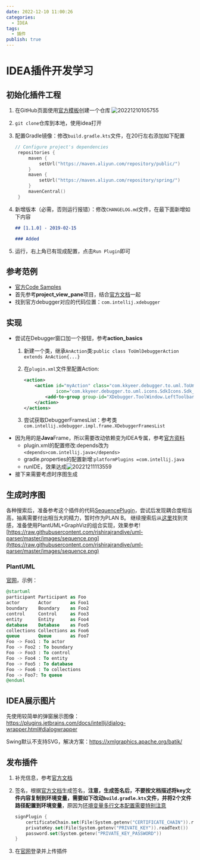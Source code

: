 ```yaml
---
date: 2022-12-10 11:00:26
categories:
  - IDEA
tags:
  - 插件
publish: true
---
```


# IDEA插件开发学习

## 初始化插件工程

1. 在GitHub页面使用[官方模板](https://github.com/JetBrains/intellij-platform-plugin-template)创建一个仓库
    ![20221210105755](https://cdn.jsdelivr.net/gh/kkyeer/picbed/20221210105755.png)
2. ```git clone```仓库到本地，使用idea打开
3. 配置Gradle镜像：修改```build.gradle.kts```文件，在20行左右添加如下配置

   ```kotlin
   // Configure project's dependencies
    repositories {
        maven {
            setUrl("https://maven.aliyun.com/repository/public/")
        }
        maven {
            setUrl("https://maven.aliyun.com/repository/spring/")
        }
        mavenCentral()
    }
    ```

4. 新增版本（必需，否则运行报错）：修改```CHANGELOG.md```文件，在最下面新增如下内容

    ```markdown
    ## [1.1.0] - 2019-02-15

    ### Added
    ```

5. 运行，右上角已有现成配置，点击```Run Plugin```即可

## 参考范例

- [官方Code Samples](https://github.com/JetBrains/intellij-sdk-code-samples)
- 首先参考**project_view_pane**项目，结合[官方文档](https://plugins.jetbrains.com/docs/intellij/plugin-extensions.html#declaring-extensions)一起
- 找到官方debugger对应的代码位置：```com.intellij.xdebugger```

## 实现

- 尝试在Debugger窗口加一个按钮，参考**action_basics**
  1. 新建一个类，继承```AnAction```类:```public class ToUmlDebuggerAction extends AnAction{...}```
  2. 在```plugin.xml```文件里配置Action:

      ```xml
      <action>
          <action id="myAction" class="com.kkyeer.debugger.to.uml.ToUmlDebuggerAction" text="My Action" description="My action description"
                  icon="com.kkyeer.debugger.to.uml.icons.SdkIcons.Sdk_default_icon">
              <add-to-group group-id="XDebugger.ToolWindow.LeftToolbar" anchor="last"/>
          </action>
      </actions>
      ```

  3. 尝试获取DebuggerFramesList：参考类```com.intellij.xdebugger.impl.frame.XDebuggerFramesList```
- 因为用的是**Java**Frame，所以需要改动依赖变为IDEA专属，参考[官方资料](https://plugins.jetbrains.com/docs/intellij/plugin-compatibility.html#exploring-module-and-plugin-apis)
  - plugin.xml的配置修改:depends改为```<depends>com.intellij.java</depends>```
  - gradle.properties的配置新增:```platformPlugins =com.intellij.java```
  - runIDE，效果达成![20221211113559](https://cdn.jsdelivr.net/gh/kkyeer/picbed/20221211113559.png)
- 接下来需要考虑时序图生成

## 生成时序图

各种搜索后，准备参考这个插件的代码[SequencePlugin](https://github.com/Vanco/SequencePlugin)，尝试后发现耦合度相当高，抽离需要付出相当大的精力，暂时作为PLAN B。
继续搜索后从[这里](https://rishirajrandive.github.io/uml-parser/)找到灵感，准备使用PlantUML+GraphViz的组合实现，效果参考![https://raw.githubusercontent.com/rishirajrandive/uml-parser/master/images/sequence.png](https://raw.githubusercontent.com/rishirajrandive/uml-parser/master/images/sequence.png)

### PlantUML

[官网](https://plantuml.com)，示例：

```sql
@startuml
participant Participant as Foo
actor       Actor       as Foo1
boundary    Boundary    as Foo2
control     Control     as Foo3
entity      Entity      as Foo4
database    Database    as Foo5
collections Collections as Foo6
queue       Queue       as Foo7
Foo -> Foo1 : To actor 
Foo -> Foo2 : To boundary
Foo -> Foo3 : To control
Foo -> Foo4 : To entity
Foo -> Foo5 : To database
Foo -> Foo6 : To collections
Foo -> Foo7: To queue
@enduml
```

## IDEA展示图片

先使用较简单的弹窗展示图像：<https://plugins.jetbrains.com/docs/intellij/dialog-wrapper.html#dialogwrapper>

Swing默认不支持SVG，解决方案：<https://xmlgraphics.apache.org/batik/>

## 发布插件

1. 补充信息，参考[官方文档](https://plugins.jetbrains.com/docs/intellij/plugin-configuration-file.html#idea-plugin)
2. 签名，根据[官方文档](https://plugins.jetbrains.com/docs/intellij/plugin-signing.html#gradle-intellij-plugin)生成签名，**注意，生成签名后，不要按文档描述将key文件内容复制到环境变量，需要如下改动```build.gradle.kts```文件，并将2个文件路径配置到环境变量**，原因为[环境变量多行文本配置需要特别注意](https://intellij-support.jetbrains.com/hc/en-us/community/posts/4408839632146-Signing-Plugin-always-throws-NullPointerException-pemObject-must-not-be-null)

    ```kotlin
    signPlugin {
        certificateChain.set(File(System.getenv("CERTIFICATE_CHAIN")).readText())
        privateKey.set(File(System.getenv("PRIVATE_KEY")).readText())
        password.set(System.getenv("PRIVATE_KEY_PASSWORD"))
    }
    ```

3. 在[官网](https://plugins.jetbrains.com/plugin/add#intellij)登录并上传插件
